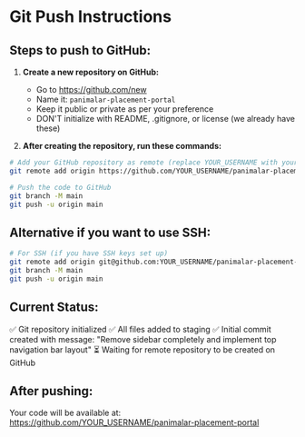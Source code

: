 # Git Push Instructions

## Steps to push to GitHub:

1. **Create a new repository on GitHub:**
   - Go to https://github.com/new
   - Name it: `panimalar-placement-portal`
   - Keep it public or private as per your preference
   - DON'T initialize with README, .gitignore, or license (we already have these)

2. **After creating the repository, run these commands:**

```bash
# Add your GitHub repository as remote (replace YOUR_USERNAME with your GitHub username)
git remote add origin https://github.com/YOUR_USERNAME/panimalar-placement-portal.git

# Push the code to GitHub
git branch -M main
git push -u origin main
```

## Alternative if you want to use SSH:

```bash
# For SSH (if you have SSH keys set up)
git remote add origin git@github.com:YOUR_USERNAME/panimalar-placement-portal.git
git branch -M main
git push -u origin main
```

## Current Status:
✅ Git repository initialized
✅ All files added to staging
✅ Initial commit created with message: "Remove sidebar completely and implement top navigation bar layout"
⏳ Waiting for remote repository to be created on GitHub

## After pushing:
Your code will be available at: https://github.com/YOUR_USERNAME/panimalar-placement-portal